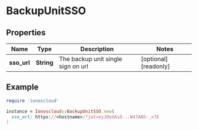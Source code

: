 # BackupUnitSSO

## Properties

| Name | Type | Description | Notes |
| ---- | ---- | ----------- | ----- |
| **sso_url** | **String** | The backup unit single sign on url | [optional][readonly] |

## Example

```ruby
require 'ionoscloud'

instance = Ionoscloud::BackupUnitSSO.new(
  sso_url: https://<hostname>/?jwt=eyJ0eXAiO...W47AN5-_x7E
)
```

